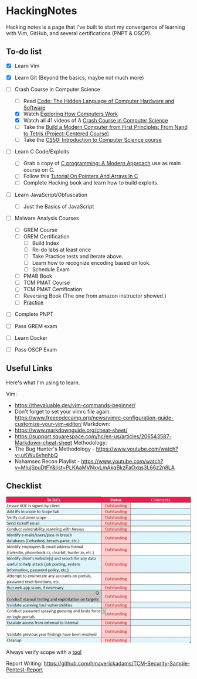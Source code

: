 # HackingNotes
Hacking notes is a page that I've built to start my convergence of learning with Vim, GitHub, and several certifications (PNPT & OSCP).

## To-do list
- [x] Learn Vim  
- [x] Learn Git (Beyond the basics, maybe not much more)  
- [ ] Crash Course in Computer Science
    - [ ] Read [Code: The Hidden Language of Computer Hardware and Software](http://charlespetzold.com/code)
    - [x] Watch [Exploring How Computers Work](https://youtu.be/QZwneRb-zqA)
    - [X] Watch all 41 videos of A [Crash Course in Computer Science](https://www.youtube.com/playlist?list=PL8dPuuaLjXtNlUrzyH5r6jN9ulIgZBpdo)
    - [ ] Take the [Build a Modern Computer from First Principles: From Nand to Tetris (Project-Centered Course)](https://www.coursera.org/learn/build-a-computer)
    - [ ] Take the [CS50: Introduction to Computer Science course](https://online-learning.harvard.edu/course/cs50-introduction-computer-science)
- [ ] Learn C Code/Exploits
    - [ ] Grab a copy of [C programming: A Modern Approach](http://knking.com/books/c2/index.html) use as main course on C.
    - [ ] Follow this [Tutorial On Pointers And Arrays In C](https://github.com/jflaherty/ptrtut13)
    - [ ] Complete Hacking book and learn how to build exploits.
- [ ] Learn JavaScript/Obfuscation
    - [ ] Just the Basics of JavaScript
- [ ] Malware Analysis Courses
    - [ ] GREM Course
    - [ ] GREM Certification
        - [ ] Build Index
        - [ ] Re-do labs at least once
        - [ ] Take Practice tests and iterate above.
        - [ ] Learn how to recognize encoding based on look.
        - [ ] Schedule Exam
    - [ ] PMAB Book
    - [ ] TCM PMAT Course
    - [ ] TCM PMAT Certification
    - [ ] Reversing Book (The one from amazon instructor showed.)
    - [ ] [Practice](Malware_Analysis/FOR610_Notes.md#practice-sources-for-more-malware-samples)

- [ ] Complete PNPT

- [ ] Pass GREM exam
- [ ] Learn Docker
- [ ] Pass OSCP Exam

## Useful Links
Here's what I'm using to learn.

Vim: 
- https://thevaluable.dev/vim-commands-beginner/  
- Don't forget to set your vimrc file again. https://www.freecodecamp.org/news/vimrc-configuration-guide-customize-your-vim-editor/
Markdown: 
- https://www.markdownguide.org/cheat-sheet/  
-  https://support.squarespace.com/hc/en-us/articles/206543587-Markdown-cheat-sheet
Methodology:
- The Bug Hunter's Methodology - https://www.youtube.com/watch?v=uKWu6yhnhbQ
- Nahamsec Recon Playlist - https://www.youtube.com/watch?v=MIujSpuDtFY&list=PLKAaMVNxvLmAkqBkzFaOxqs3L66z2n8LA


## Checklist

![](PNPT_Notes/images/checklists.png)

Always verify scope with a [tool](https://bgp.he.net)

Report Writing: https://github.com/hmaverickadams/TCM-Security-Sample-Pentest-Report